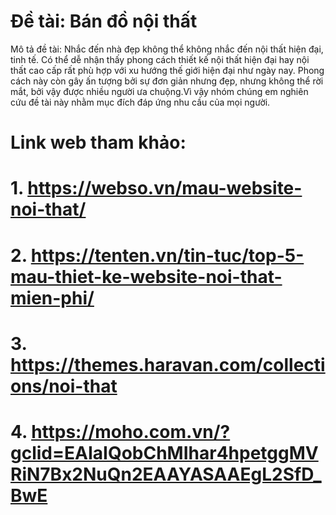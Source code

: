 


# Đề tài: Bán đồ nội thất
Mô tả đề tài: Nhắc đến nhà đẹp không thể không nhắc đến nội thất hiện đại, tinh tế. Có thể dễ nhận thấy phong cách thiết kế nội thất hiện đại hay nội thất cao cấp rất phù hợp với xu hướng thế giới hiện đại như ngày nay. Phong cách này còn gây ấn tượng bởi sự đơn giản nhưng đẹp, nhưng không thể rời mắt, bởi vậy được nhiều người ưa chuộng.Vì vậy nhóm chúng em nghiên cứu đề tài này nhằm mục đích đáp ứng nhu cầu của mọi người.

# Link web tham khảo:
# 1. https://webso.vn/mau-website-noi-that/
# 2. https://tenten.vn/tin-tuc/top-5-mau-thiet-ke-website-noi-that-mien-phi/
# 3. https://themes.haravan.com/collections/noi-that
# 4. https://moho.com.vn/?gclid=EAIaIQobChMIhar4hpetggMVRiN7Bx2NuQn2EAAYASAAEgL2SfD_BwE

